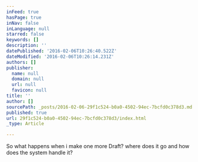 ```yaml
---
inFeed: true
hasPage: true
inNav: false
inLanguage: null
starred: false
keywords: []
description: ''
datePublished: '2016-02-06T10:26:40.522Z'
dateModified: '2016-02-06T10:26:14.231Z'
authors: []
publisher:
  name: null
  domain: null
  url: null
  favicon: null
title: ''
author: []
sourcePath: _posts/2016-02-06-29f1c524-b0a0-4502-94ec-7bcfd0c378d3.md
published: true
url: 29f1c524-b0a0-4502-94ec-7bcfd0c378d3/index.html
_type: Article

---
```

So what happens when i make one more Draft? where does it go and how does the system handle it?